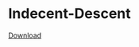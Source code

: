 # Indecent-Descent

[Download](https://github.com/freestraws/Indecent-Descent/blob/master/Submit/Executable.zip?raw=true)
